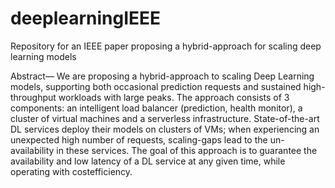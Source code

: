 # deeplearningIEEE
Repository for an IEEE paper proposing a hybrid-approach for scaling deep learning models

Abstract— We are proposing a hybrid-approach to scaling
Deep Learning models, supporting both occasional prediction
requests and sustained high-throughput workloads with large
peaks. The approach consists of 3 components: an intelligent
load balancer (prediction, health monitor), a cluster of virtual
machines and a serverless infrastructure. State-of-the-art DL
services deploy their models on clusters of VMs; when experiencing
an unexpected high number of requests, scaling-gaps
lead to the un-availability in these services. The goal of this
approach is to guarantee the availability and low latency of
a DL service at any given time, while operating with costefficiency.
